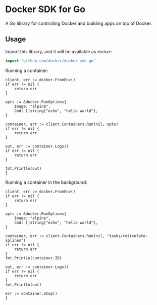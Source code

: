 # Docker SDK for Go

A Go library for controlling Docker and building apps on top of Docker.

## Usage

Import this library, and it will be available as `docker`:

```go
import "github.com/docker/docker-sdk-go"
```

Running a container:

```
client, err := docker.FromEnv()
if err != nil {
    return err
}

opts := &docker.RunOptions{
    Image: "alpine",
    Cmd: []string{"echo", "hello world"},
}

container, err := client.Containers.Run(nil, opts)
if err != nil {
    return err
}

out, err := container.Logs()
if err != nil {
    return err
}

fmt.Println(out)
}
```

Running a container in the background:

```
client, err := docker.FromEnv()
if err != nil {
    return err
}

opts := &docker.RunOptions{
    Image: "alpine",
    Cmd: []string{"echo", "hello world"},
}

container, err := client.Containers.Run(nil, "tasks/reticulate-splines")
if err != nil {
    return err
}
fmt.PrintLn(container.ID)

out, err := container.Logs()
if err != nil {
    return err
}
fmt.Println(out)

err := container.Stop()
}
```

